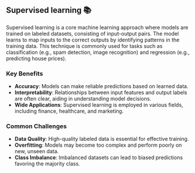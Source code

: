 ## Supervised learning 📚

Supervised learning is a core machine learning approach where models are trained on labeled datasets, consisting of input-output pairs. The model learns to map inputs to the correct outputs by identifying patterns in the training data. This technique is commonly used for tasks such as classification (e.g., spam detection, image recognition) and regression (e.g., predicting house prices).

### Key Benefits

- **Accuracy**: Models can make reliable predictions based on learned data.
- **Interpretability**: Relationships between input features and output labels are often clear, aiding in understanding model decisions.
- **Wide Applications**: Supervised learning is employed in various fields, including finance, healthcare, and marketing.

### Common Challenges

- **Data Quality**: High-quality labeled data is essential for effective training.
- **Overfitting**: Models may become too complex and perform poorly on new, unseen data.
- **Class Imbalance**: Imbalanced datasets can lead to biased predictions favoring the majority class.
